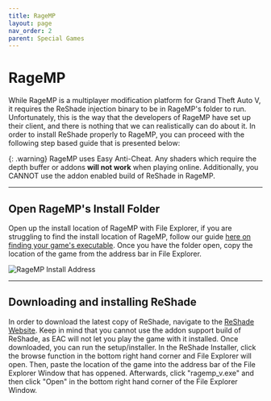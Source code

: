 ```yaml
---
title: RageMP
layout: page
nav_order: 2
parent: Special Games
---
```


# RageMP

While RageMP is a multiplayer modification platform for Grand Theft Auto V, it requires the ReShade injection binary to be in RageMP's folder to run. Unfortunately, this is the way that the developers of RageMP have set up their client, and there is nothing that we can realistically can do about it. In order to install ReShade properly to RageMP, you can proceed with the following step based guide that is presented below:

{: .warning}
RageMP uses Easy Anti-Cheat. Any shaders which require the depth buffer or addons **will not work** when playing online. Additionally, you CANNOT use the addon enabled build of ReShade in RageMP.

---

## Open RageMP's Install Folder

Open up the install location of RageMP with File Explorer, if you are struggling to find the install location of RageMP, follow our guide [here on finding your game's executable](https://guides.martysmods.com/docs/additional-guides/finding-your-game-executable-and-directory/). Once you have the folder open, copy the location of the game from the address bar in File Explorer.

![RageMP Install Address](../images/ragemp/ragemp_install_address.webp)

---

## Downloading and installing ReShade

In order to download the latest copy of ReShade, navigate to the [ReShade Website](https://reshade.me). Keep in mind that you cannot use the addon support build of ReShade, as EAC will not let you play the game with it installed. Once downloaded, you can run the setup/installer. In the ReShade Installer, click the browse function in the bottom right hand corner and File Explorer will open. Then, paste the location of the game into the address bar of the File Explorer Window that has oppened. Afterwards, click "ragemp_v.exe" and then click "Open" in the bottom right hand corner of the File Explorer Window.